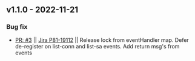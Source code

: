 ## v1.1.0 - 2022-11-21
### Bug fix
* [PR: #3](https://github.com/perimeter-81/goStrongswanVici/pull/3) || [Jira P81-19112](https://perimeter81.atlassian.net/browse/p81-19112) || Release lock from eventHandler map. Defer de-register on list-conn and list-sa events. Add return msg's from events